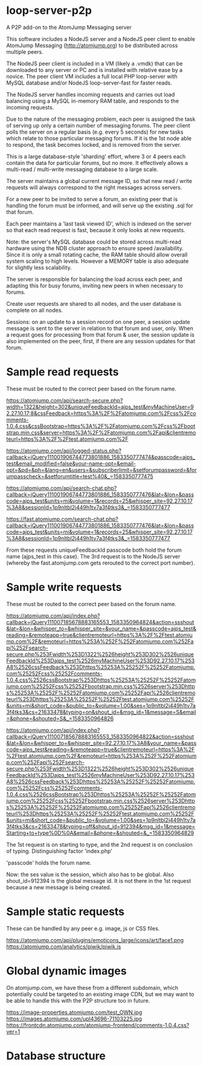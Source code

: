 # loop-server-p2p
A P2P add-on to the AtomJump Messaging server


This software includes a NodeJS server and a NodeJS peer client to enable 
AtomJump Messaging (http://atomjump.org) to be distributed across multiple
peers.

The NodeJS peer client is included in a VM (likely a .vmdk) that can be downloaded to any
server or PC and is installed with relative ease by a novice. The peer client VM includes a full local
PHP loop-server with MySQL database and/or NodeJS loop-server-fast for faster reads.

The NodeJS server handles incoming requests and carries out load balancing using a MySQL in-memory
RAM table, and responds to the incoming requests.

Due to the nature of the messaging problem, each peer is assigned the task of serving up only a 
certain number of messaging forums. The peer client polls the server on a regular basis (e.g. every 5 seconds) for new
tasks which relate to those particular messaging forums. If it is the 1st node able to respond, the task becomes
locked, and is removed from the server.

This is a large database-style 'sharding' effort, where 3 or 4 peers each contain the data for particular forums,
but no more. It effectively allows a multi-read / multi-write messaging database to a large scale.

The server maintains a global current message ID, so that new read / write requests will always correspond to the right
messages across servers.

For a new peer to be invited to serve a forum, an existing peer that is handling the forum must be informed,
and will serve up the existing .sql for that forum.

Each peer maintains a 'last task viewed ID', which is indexed on the server so that each read request is fast, because
it only looks at new requests.

Note: the server's MySQL database could be stored across multi-read hardware using the NDB cluster approach to ensure speed /availability. Since it is only a small rotating cache, the RAM table should allow overall system scaling to high levels.
However a MEMORY table is also adequate for slightly less scalability.

The server is responsible for balancing the load across each peer, and adapting this for busy forums, inviting new peers
in when necessary to forums.

Create user requests are shared to all nodes, and the user database is complete on all nodes.

Sessions: on an update to a session record on one peer, a session update message is sent to the server in relation to that
forum and user, only. When a request goes for processing from that forum & user, the session update is also implemented on the peer, first, if there are any session updates for that forum.


# Sample read requests

These must be routed to the correct peer based on the forum name.

https://atomjump.com/api/search-secure.php?width=1322&height=302&uniqueFeedbackId=ajps_test&myMachineUser=92.27.10.17:8&cssFeedback=https%3A%2F%2Fatomjump.com%2Fcss%2Fcomments-1.0.4.css&cssBootstrap=https%3A%2F%2Fatomjump.com%2Fcss%2Fbootstrap.min.css&server=https%3A%2F%2Fatomjump.com%2Fapi&clientremoteurl=https%3A%2F%2Ftest.atomjump.com%2F

https://atomjump.com/api/logged-status.php?callback=jQuery111001906744773801886_1583350777474&passcode=ajps_test&email_modified=false&your-name-opt=&email-opt=&pd=&ph=&lang=en&users=&subscriberlimit=&setforumpassword=&forumpasscheck=&setforumtitle=test%40&_=1583350777475


https://atomjump.com/api/search-chat.php?callback=jQuery111001906744773801886_1583350777476&lat=&lon=&passcode=ajps_test&units=mi&volume=1&records=25&whisper_site=92.27.10.17%3A8&sessionId=1p9nltbl2j449h1tv7a3f4tks3&_=1583350777477


https://fast.atomjump.com/search-chat.php?callback=jQuery111001906744773801886_1583350777476&lat=&lon=&passcode=ajps_test&units=mi&volume=1&records=25&whisper_site=92.27.10.17%3A8&sessionId=1p9nltbl2j449h1tv7a3f4tks3&_=1583350777477


From these requests
uniqueFeedbackId
passcode
both hold the forum name (ajps_test in this case).
The 3rd request is to the NodeJS server (whereby the fast.atomjump.com gets rerouted to the correct port number).


# Sample write requests

These must be routed to the correct peer based on the forum name.

https://atomjump.com/api/index.php?callback=jQuery111007185678883165553_1583350964824&action=ssshout&lat=&lon=&whisper_to=&whisper_site=&your_name=&passcode=ajps_test&reading=&remoteapp=true&clientremoteurl=https%3A%2F%2Ftest.atomjump.com%2F&remoteurl=https%253A%252F%252Fatomjump.com%252Fapi%252Fsearch-secure.php%253Fwidth%253D1322%2526height%253D302%2526uniqueFeedbackId%253Dajps_test%2526myMachineUser%253D92.27.10.17%253A8%2526cssFeedback%253Dhttps%25253A%25252F%25252Fatomjump.com%25252Fcss%25252Fcomments-1.0.4.css%2526cssBootstrap%253Dhttps%25253A%25252F%25252Fatomjump.com%25252Fcss%25252Fbootstrap.min.css%2526server%253Dhttps%25253A%25252F%25252Fatomjump.com%25252Fapi%2526clientremoteurl%253Dhttps%25253A%25252F%25252Ftest.atomjump.com%25252F&units=mi&short_code=&public_to=&volume=1.00&ses=1p9nltbl2j449h1tv7a3f4tks3&cs=21633478&typing=on&shout_id=&msg_id=1&message=S&email=&phone=&shouted=S&_=1583350964826



https://atomjump.com/api/index.php?callback=jQuery111007185678883165553_1583350964822&action=ssshout&lat=&lon=&whisper_to=&whisper_site=92.27.10.17%3A8&your_name=&passcode=ajps_test&reading=&remoteapp=true&clientremoteurl=https%3A%2F%2Ftest.atomjump.com%2F&remoteurl=https%253A%252F%252Fatomjump.com%252Fapi%252Fsearch-secure.php%253Fwidth%253D1322%2526height%253D302%2526uniqueFeedbackId%253Dajps_test%2526myMachineUser%253D92.27.10.17%253A8%2526cssFeedback%253Dhttps%25253A%25252F%25252Fatomjump.com%25252Fcss%25252Fcomments-1.0.4.css%2526cssBootstrap%253Dhttps%25253A%25252F%25252Fatomjump.com%25252Fcss%25252Fbootstrap.min.css%2526server%253Dhttps%25253A%25252F%25252Fatomjump.com%25252Fapi%2526clientremoteurl%253Dhttps%25253A%25252F%25252Ftest.atomjump.com%25252F&units=mi&short_code=&public_to=&volume=1.00&ses=1p9nltbl2j449h1tv7a3f4tks3&cs=21633478&typing=off&shout_id=912394&msg_id=1&message=Starting+to+type%0D%0A&email=&phone=&shouted=&_=1583350964829


The 1st request is on starting to type, and the 2nd request is on conclusion of typing.
Distinguishing factor 'index.php'

'passcode' holds the forum name.

Now: the ses value is the session, which also has to be global.
Also shout_id=912394
is the global message id. It is not there in the 1st request because a new message is being created.


# Sample static requests

These can be handled by any peer e.g. image, js or CSS files.

https://atomjump.com/api/plugins/emoticons_large/icons/art/face1.png
https://atomjump.com/analytics/piwik/piwik.js


# Global dynamic images

On atomjump.com, we have these from a different subdomain, which potentially could be targeted to an existing
image CDN, but we may want to be able to handle this with the P2P structure too in future.

https://image-properties.atomjump.com/test_OWN.jpg
https://images.atomjump.com/upl43696-71103225.jpg
https://frontcdn.atomjump.com/atomjump-frontend/comments-1.0.4.css?ver=1



# Database structure



